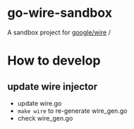 # go-wire-sandbox
A sandbox project for [google/wire](https://github.com/google/wire)
/


# How to develop
## update wire injector
- update wire.go
- `make wire` to re-generate wire_gen.go
- check wire_gen.go
